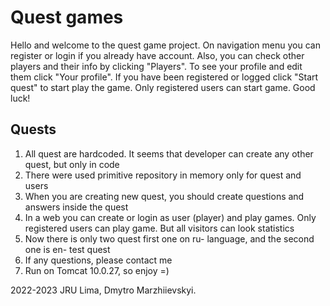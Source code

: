 # Quest games


Hello and welcome to the quest game project. On navigation menu you can register or
login if you already have account. Also, you can check other players and their info by clicking "Players".
To see your profile and edit them click "Your profile". If you have been registered or logged click
"Start quest" to start play the game. Only registered users can start game. Good luck!

## Quests

1. All quest are hardcoded. It seems that developer can create any other quest, but only in code
2. There were used primitive repository in memory only for quest and users
3. When you are creating new quest, you should create questions and answers inside the quest
4. In a web you can create or login as user (player) and play games.
   Only registered users can play game. But all visitors can look statistics
5. Now there is only two quest first one on ru- language, 
   and the second one is en- test quest
6. If any questions, please contact me
7. Run on Tomcat 10.0.27, so enjoy =)

2022-2023 JRU Lima, Dmytro Marzhiievskyi.
